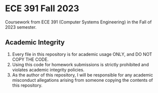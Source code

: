 # ECE 391 Fall 2023
 Coursework from ECE 391 (Computer Systems Engineering) in the Fall of 2023 semester. 

## Academic Integrity
1. Every file in this repository is for academic usage ONLY, and DO NOT COPY THE CODE. 
2. Using this code for homework submissions is strictly prohibited and violates academic integrity policies.
3. As the author of this repository, I will be responsible for any academic misconduct allegations arising from someone copying the contents of this repository. 
